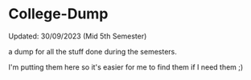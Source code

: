 # College-Dump
Updated: 30/09/2023 (Mid 5th Semester)

a dump for all the stuff done during the semesters. 

I'm putting them here so it's easier for me to find them if I need them ;)
